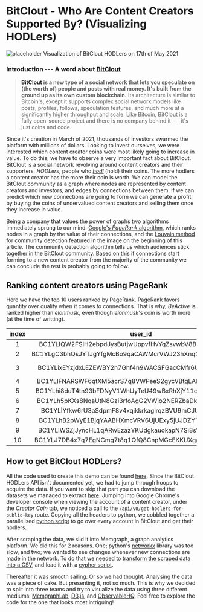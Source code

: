 # BitClout - Who Are Content Creators Supported By? (Visualizing HODLers)

![placeholder](TODO)
Visualization of BitClout HODLers on 17th of May 2021

### Introduction --- A word about [BitClout](https://bitclout.com)
> **[BitClout](https://docs.bitclout.com/) is a new type of a social network that lets you speculate on (the worth of) people and posts with real money.
> It's built from the ground up as its own custom blockchain.**
> Its architecture is similar to Bitcoin's, except it supports complex social network models like posts, profiles, follows, speculation features, and much more at a significantly higher throughput and scale.
> Like Bitcoin, BitClout is a fully open-source project and there is no company behind it --- it's just coins and code.

Since it's creation in March of 2021, thousands of investors swarmed the platform with millions of dollars.
Looking to invest ourselves, we were interested which content creator coins were most likely going to increase in value.
To do this, we have to observe a very important fact about BitClout.
BitClout is a social network revolving around content creators and their supporters, *HODLers*, people who [*hodl*](https://www.investopedia.com/terms/h/hodl.asp) (hold) their coins.
The more hodlers a content creator has the more their coin is worth.
We can model the BitClout community as a graph where nodes are represented by content creators and investors, and edges by connections between them.
If we can predict which new connections are going to form we can generate a profit by buying the coins of undervalued content creators and selling them once they increase in value.

Being a company that values the power of graphs two algorithms immediately sprung to our mind.
[Google's *PageRank* algorithm](https://en.wikipedia.org/wiki/PageRank), which ranks nodes in a graph by the value of their connections, and the [Louvain method](https://en.wikipedia.org/wiki/Louvain_method) for community detection featured in the image on the beginning of this article.
The community detection algorithm tells us which audiences stick together in the BitClout community.
Based on this if connections start forming to a new content creator from the majority of the community we can conclude the rest is probably going to follow.

## Ranking content creators using PageRank
Here we have the top 10 users ranked by PageRank.
PageRank favors quantity over quality when it comes to connections.
That is why, *BeActive* is ranked higher than *elonmusk*, even though *elonmusk*'s coin is worth more (at the time of writting).

index | user_id | username | rank
:----:|:-------:|:--------:|:---:
1  | BC1YLIQW2FSIH2ebpdJysButjwUppvfHvYqZsvwbV8B9mNE7iWJEJZ3  | BeActive      | 0.06534831469247263
2  | BC1YLgC3bhQsJYTJgYfgMcBo9qaCAWMcrVWJ23hXnqCwKESKMmge7wz  | Cloutrex      | 0.02877110638112634
3  | BC1YLixEYzjdxLEZEWBY2h7Ghf4n9WACSFGacCMfr6UhhMFgTgHBwi5  | Taylor Richey | 0.018742750007415286
4  | BC1YLIFNARSWF6qtXM5acrS7q8VWPeeS2gycVBtqLALKE4c1V3kx4US  | elonmusk      | 0.011899533689265654
5  | BC1YLhi8duT4tn93bFDNyV1WhUyTeU49wBxRhXjY11cSmR429 JAb3dZ | nightcoremtb  | 0.010067757879769686
6  | BC1YLh5pKXs8NqaUtN8Gzi3rfoAgG2VWio2NERZbaDkG8T2x7wRnSwa  | cloutfeed     | 0.00759060317028377
7  | BC1YLİYfkw6rU3aSdpmF8v4xqikkrkagirqzBVU9mCJUVKwR76FdV5f  | Davidsun      | 0.006058864365693246
8  | BC1YLhB2pWyE1BjqYAABHXmcVRV6UjUExy5jUJDZYT9GTi730h5Raq   | jakeclark     | 0.005341668427896169
9  | BC1YLIWSZjJyncHL1qARwEzazYKUdgkauokapN7Si8sWRkxB6E3kXKH  | Angelad       | 0.005272945921252985
10 | BC1YLJ7DB4x7q7EgNCmg7t8q1QfQ8CnpMGcEKKUXgg5NTaf4Q1X6xds  | iActive       | 0.004981355396576359

## How to get BitClout HODLers?
All the code used to create this demo can be found [here](https://github.com/memgraph/bitclout-visualizing-hodlers).
Since the BitClout HODLers API isn't documented yet, we had to jump through hoops to acquire the data.
If you want to skip that part you can download the datasets we managed to extract [here](TODO).
Jumping into Google Chrome's developer console when viewing the account of a content creator, under the *Creator Coin* tab, we noticed a call to the `/api/v0/get-hodlers-for-public-key` route.
Copying all the headers to python, we cobbled together a parallelised [python script](https://github.com/memgraph/bitclout-visualizing-hodlers/blob/main/scraper/get_hodlers_async.py) to go over every account in BitClout and get their hodlers.

After scraping the data, we slid it into Memgraph, a graph analytics platform.
We did this for 2 reasons.
One; python's [networkx](https://networkx.org/) library was too slow, and two;  we wanted to see changes whenever new connections are made in the network.
To do that we needed to [transform the scraped data into a CSV](https://github.com/memgraph/bitclout-visualizing-hodlers/blob/main/scraper/convert_jsons_to_csvs.py), and load it with a [cypher script](https://github.com/memgraph/bitclout-visualizing-hodlers/blob/main/scraper/input.cypher).

Thereafter it was smooth sailing.
Or so we had thought.
Analysing the data was a piece of cake.
But presenting it, not so much.
This is why we decided to split into three teams and try to visualize the data using three different mediums: [MemgraphLab](https://memgraph.com/product/lab), [D3.js](https://d3js.org/), and [ObservableHQ](https://observablehq.com/).
Feel free to explore the code for the one that looks most intriguing!
